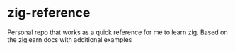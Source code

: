 # zig-reference
Personal repo that works as a quick reference for me to learn zig. Based on the ziglearn docs with additional examples
